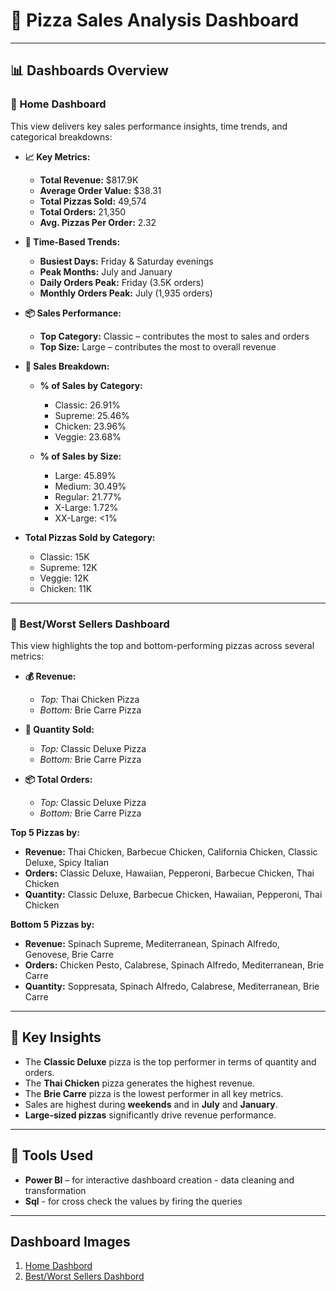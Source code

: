 # 🍕 Pizza Sales Analysis Dashboard

---

## 📊 Dashboards Overview

### 🔹 Home Dashboard

This view delivers key sales performance insights, time trends, and categorical breakdowns:

* **📈 Key Metrics:**

  * **Total Revenue:** \$817.9K
  * **Average Order Value:** \$38.31
  * **Total Pizzas Sold:** 49,574
  * **Total Orders:** 21,350
  * **Avg. Pizzas Per Order:** 2.32

* **📅 Time-Based Trends:**

  * **Busiest Days:** Friday & Saturday evenings
  * **Peak Months:** July and January
  * **Daily Orders Peak:** Friday (3.5K orders)
  * **Monthly Orders Peak:** July (1,935 orders)

* **📦 Sales Performance:**

  * **Top Category:** Classic – contributes the most to sales and orders
  * **Top Size:** Large – contributes the most to overall revenue

* **🧁 Sales Breakdown:**

  * **% of Sales by Category:**

    * Classic: 26.91%
    * Supreme: 25.46%
    * Chicken: 23.96%
    * Veggie: 23.68%
  * **% of Sales by Size:**

    * Large: 45.89%
    * Medium: 30.49%
    * Regular: 21.77%
    * X-Large: 1.72%
    * XX-Large: <1%

* **Total Pizzas Sold by Category:**

  * Classic: 15K
  * Supreme: 12K
  * Veggie: 12K
  * Chicken: 11K

---

### 🔹 Best/Worst Sellers Dashboard

This view highlights the top and bottom-performing pizzas across several metrics:

* **💰 Revenue:**

  * *Top:* Thai Chicken Pizza
  * *Bottom:* Brie Carre Pizza

* **🧾 Quantity Sold:**

  * *Top:* Classic Deluxe Pizza
  * *Bottom:* Brie Carre Pizza

* **📦 Total Orders:**

  * *Top:* Classic Deluxe Pizza
  * *Bottom:* Brie Carre Pizza

**Top 5 Pizzas by:**

* **Revenue:** Thai Chicken, Barbecue Chicken, California Chicken, Classic Deluxe, Spicy Italian
* **Orders:** Classic Deluxe, Hawaiian, Pepperoni, Barbecue Chicken, Thai Chicken
* **Quantity:** Classic Deluxe, Barbecue Chicken, Hawaiian, Pepperoni, Thai Chicken

**Bottom 5 Pizzas by:**

* **Revenue:** Spinach Supreme, Mediterranean, Spinach Alfredo, Genovese, Brie Carre
* **Orders:** Chicken Pesto, Calabrese, Spinach Alfredo, Mediterranean, Brie Carre
* **Quantity:** Soppresata, Spinach Alfredo, Calabrese, Mediterranean, Brie Carre

---

## 📌 Key Insights

* The **Classic Deluxe** pizza is the top performer in terms of quantity and orders.
* The **Thai Chicken** pizza generates the highest revenue.
* The **Brie Carre** pizza is the lowest performer in all key metrics.
* Sales are highest during **weekends** and in **July** and **January**.
* **Large-sized pizzas** significantly drive revenue performance.

---

## 💼 Tools Used

* **Power BI** – for interactive dashboard creation
               - data cleaning and transformation
* **Sql** - for cross check the values by firing the queries

---
## Dashboard Images
1. <a href="https://github.com/Sameer-0904/Data-Analytics-Projects/blob/main/Pizza_sales_Analysis/Dashboard-Images/Home-Dashboard.png"> Home Dashbord </a>
2. <a href="https://github.com/Sameer-0904/Data-Analytics-Projects/blob/main/Pizza_sales_Analysis/Dashboard-Images/BestWorst_Sellers-Dashboard.png"> Best/Worst Sellers Dashbord </a>

